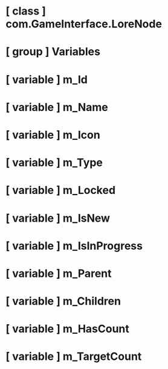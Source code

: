 # [ class ] com.GameInterface.LoreNode

# [ group ] Variables

# [ variable ] m_Id

# [ variable ] m_Name

# [ variable ] m_Icon

# [ variable ] m_Type

# [ variable ] m_Locked

# [ variable ] m_IsNew

# [ variable ] m_IsInProgress

# [ variable ] m_Parent

# [ variable ] m_Children

# [ variable ] m_HasCount

# [ variable ] m_TargetCount

